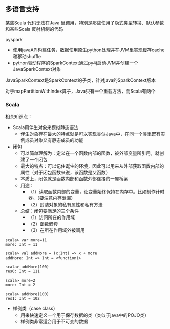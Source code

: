 ## 多语言支持

某些Scala 代码无法在Java 里调用，特别是那些使用了隐式类型转换、默认参数和某些Scala 反射机制的代码

pyspark
- 使用javaAPI构建任务，数据使用原生python处理并在JVM里实现缓存cache和移动shuffle
- python驱动程序的SparkContext通过py4j启动JVM并创建一个JavaSparkContext对象



JavaSparkContext是SparkContext的子类，针对java的SparkContext版本

对于mapPartitionWithIndex算子，Java只有一个重载方法，而Scala有两个





### Scala

相关知识点：
- Scala用伴生对象来模拟静态语法
  - 伴生对象存在最大的特点就是可以实现类似Java中，在同一个类里既有实例成员对象又有静态成员的功能
- 闭包
  - 可以简单理解为：定义在一个函数内部的函数，被外部变量所引用，就创建了一个闭包
  - 最大的特点：可以记住诞生的环境，因此可以用来从外部获取函数内部的属性（对于闭包函数来说，该函数是父函数）
  - 本质上，闭包就是函数内部和函数外部连接的一座桥梁
  - 用途：
    - （1）读取函数内部的变量，让变量始终保持在内存中。比如制作计时器。（要注意内存泄漏）
    - （2）封装对象的私有属性和私有方法
  - 总结：闭包要满足的三个条件
    - （1）访问所在的作用域
    - （2）函数嵌套
    - （3）在所在作用域外被调用
```
scala> var more=11
more: Int = 11

scala> val addMore = (x:Int) => x + more   
addMore: Int => Int = <function1>

scala> addMore(100)
res0: Int = 111

scala> more=2
more: Int = 2

scala> addMore(100)
res1: Int = 102
```

- 样例类（case class）
  - 用来快速定义一个用于保存数据的类（类似于java中的POJO类）
  - 样例类非常适合用于不可变的数据